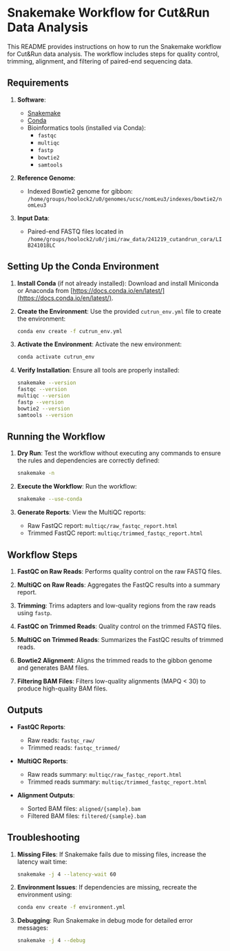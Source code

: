 # Snakemake Workflow for Cut&Run Data Analysis

This README provides instructions on how to run the Snakemake workflow for Cut&Run data analysis. The workflow includes steps for quality control, trimming, alignment, and filtering of paired-end sequencing data.

## Requirements

1. **Software**:
   - [Snakemake](https://snakemake.readthedocs.io/)
   - [Conda](https://docs.conda.io/en/latest/)
   - Bioinformatics tools (installed via Conda):
     - `fastqc`
     - `multiqc`
     - `fastp`
     - `bowtie2`
     - `samtools`

2. **Reference Genome**:
   - Indexed Bowtie2 genome for gibbon: `/home/groups/hoolock2/u0/genomes/ucsc/nomLeu3/indexes/bowtie2/nomLeu3`

3. **Input Data**:
   - Paired-end FASTQ files located in `/home/groups/hoolock2/u0/jimi/raw_data/241219_cutandrun_cora/LIB241018LC`

## Setting Up the Conda Environment

1. **Install Conda** (if not already installed):
   Download and install Miniconda or Anaconda from [https://docs.conda.io/en/latest/](https://docs.conda.io/en/latest/).

2. **Create the Environment**:
   Use the provided `cutrun_env.yml` file to create the environment:
   ```bash
   conda env create -f cutrun_env.yml
   ```

3. **Activate the Environment**:
   Activate the new environment:
   ```bash
   conda activate cutrun_env
   ```

4. **Verify Installation**:
   Ensure all tools are properly installed:
   ```bash
   snakemake --version
   fastqc --version
   multiqc --version
   fastp --version
   bowtie2 --version
   samtools --version
   ```

## Running the Workflow

1. **Dry Run**:
   Test the workflow without executing any commands to ensure the rules and dependencies are correctly defined:
   ```bash
   snakemake -n
   ```

2. **Execute the Workflow**:
   Run the workflow:
   ```bash
   snakemake --use-conda
   ```

3. **Generate Reports**:
   View the MultiQC reports:
   - Raw FastQC report: `multiqc/raw_fastqc_report.html`
   - Trimmed FastQC report: `multiqc/trimmed_fastqc_report.html`


## Workflow Steps

1. **FastQC on Raw Reads**:
   Performs quality control on the raw FASTQ files.

2. **MultiQC on Raw Reads**:
   Aggregates the FastQC results into a summary report.

3. **Trimming**:
   Trims adapters and low-quality regions from the raw reads using `fastp`.

4. **FastQC on Trimmed Reads**:
   Quality control on the trimmed FASTQ files.

5. **MultiQC on Trimmed Reads**:
   Summarizes the FastQC results of trimmed reads.

6. **Bowtie2 Alignment**:
   Aligns the trimmed reads to the gibbon genome and generates BAM files.

7. **Filtering BAM Files**:
   Filters low-quality alignments (MAPQ < 30) to produce high-quality BAM files.

## Outputs

- **FastQC Reports**:
  - Raw reads: `fastqc_raw/`
  - Trimmed reads: `fastqc_trimmed/`

- **MultiQC Reports**:
  - Raw reads summary: `multiqc/raw_fastqc_report.html`
  - Trimmed reads summary: `multiqc/trimmed_fastqc_report.html`

- **Alignment Outputs**:
  - Sorted BAM files: `aligned/{sample}.bam`
  - Filtered BAM files: `filtered/{sample}.bam`

## Troubleshooting

1. **Missing Files**:
   If Snakemake fails due to missing files, increase the latency wait time:
   ```bash
   snakemake -j 4 --latency-wait 60
   ```

2. **Environment Issues**:
   If dependencies are missing, recreate the environment using:
   ```bash
   conda env create -f environment.yml
   ```

3. **Debugging**:
   Run Snakemake in debug mode for detailed error messages:
   ```bash
   snakemake -j 4 --debug
   ```

